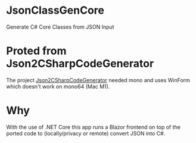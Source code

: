 # JsonClassGenCore
Generate C# Core Classes from JSON Input

# Proted from Json2CSharpCodeGenerator
The project [Json2CSharpCodeGenerator](https://github.com/Json2CSharp/Json2CSharpCodeGenerator/) needed mono and uses WinForm which doesn't work on mono64 (Mac M1).

# Why
With the use of .NET Core this app runs a Blazor frontend on top of the ported code to (locally/privacy or remote) convert JSON into C#.
